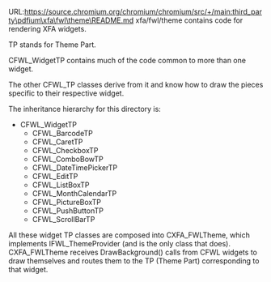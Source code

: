 URL:https://source.chromium.org/chromium/chromium/src/+/main:third_party\pdfium\xfa\fwl\theme\README.md
xfa/fwl/theme contains code for rendering XFA widgets.

TP stands for Theme Part.

CFWL_WidgetTP contains much of the code common to more than one widget.

The other CFWL_TP classes derive from it and know how to draw the pieces
specific to their respective widget.

The inheritance hierarchy for this directory is:

* CFWL_WidgetTP
    * CFWL_BarcodeTP
    * CFWL_CaretTP
    * CFWL_CheckboxTP
    * CFWL_ComboBowTP
    * CFWL_DateTimePickerTP
    * CFWL_EditTP
    * CFWL_ListBoxTP
    * CFWL_MonthCalendarTP
    * CFWL_PictureBoxTP
    * CFWL_PushButtonTP
    * CFWL_ScrollBarTP

All these widget TP classes are composed into CXFA_FWLTheme, which implements
IFWL_ThemeProvider (and is the only class that does). CXFA_FWLTheme receives
DrawBackground() calls from CFWL widgets to draw themselves and routes them to
the TP (Theme Part) corresponding to that widget.

